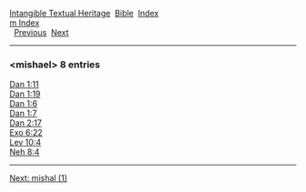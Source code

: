[Intangible Textual Heritage](../../index)  [Bible](../index) 
[Index](index)   
[m Index](_m_)  
  [Previous](c07477)  [Next](c07479) 

------------------------------------------------------------------------

### &lt;mishael&gt; 8 entries

[Dan 1:11](../kjv/dan001.htm#011)  
[Dan 1:19](../kjv/dan001.htm#019)  
[Dan 1:6](../kjv/dan001.htm#006)  
[Dan 1:7](../kjv/dan001.htm#007)  
[Dan 2:17](../kjv/dan002.htm#017)  
[Exo 6:22](../kjv/exo006.htm#022)  
[Lev 10:4](../kjv/lev010.htm#004)  
[Neh 8:4](../kjv/neh008.htm#004)  

------------------------------------------------------------------------

[Next: mishal (1)](c07479)
